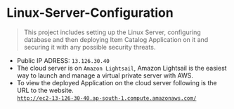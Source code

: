 # Linux-Server-Configuration

>This project includes setting up the Linux Server, configuring database and then deploying Item Catalog Application on it and securing it with any      possible security threats.

* Public IP ADRESS: `13.126.30.40`
* The cloud server is on `Amazon Lightsail`, Amazon Lightsail is the easiest way to launch and manage a virtual private server with AWS.
* To view the deployed Application on the cloud server following is the URL to the website.<br>
<a href="http://ec2-13-126-30-40.ap-south-1.compute.amazonaws.com/">`http://ec2-13-126-30-40.ap-south-1.compute.amazonaws.com/`</a>
